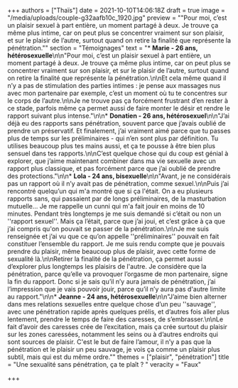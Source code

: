 +++
authors = ["Thaïs"]
date = 2021-10-10T14:06:18Z
draft = true
image = "/media/uploads/couple-g32aafb10c_1920.jpg"
preview = "\"Pour moi, c’est un plaisir sexuel à part entière, un moment partagé à deux. Je trouve ça même plus intime, car on peut plus se concentrer vraiment sur son plaisir, et sur le plaisir de l’autre, surtout quand on retire la finalité que représente la pénétration.\""
section = "Témoignages"
text = "* **Marie - 26 ans, hétérosexuelle**\n\n\"Pour moi, c’est un plaisir sexuel à part entière, un moment partagé à deux. Je trouve ça même plus intime, car on peut plus se concentrer vraiment sur son plaisir, et sur le plaisir de l’autre, surtout quand on retire la finalité que représente la pénétration.\n\nEt cela même quand il n’y a pas de stimulation des parties intimes : je pense aux massages nus avec mon partenaire par exemple, c’est un moment où tu te concentres sur le corps de l’autre.\n\nJe ne trouve pas ça forcément frustrant d’en rester à ce stade, parfois même ça permet aussi de faire monter le désir et rendre le rapport suivant plus intense.\"\n\n* **Donatien - 26 ans, hétérosexuel**\n\n\"J’ai déjà eu des rapports sans pénétration, souvent parce que j’avais oublié de prendre un préservatif. Et finalement, j’ai vraiment aimé parce que tu passes plus de temps sur les préliminaires - qui n’en sont plus par définition. Tu utilises beaucoup plus tes mains aussi, et ça te pousse à être bien plus sensuel dans tes rapports.\n\nC’est quelque chose qui du coup est génial à explorer, que j’aime maintenant combiner dans ma vie sexuelle avec un rapport plus classique, et pas forcément parce que j’ai oublié de prendre des protections.\"\n\n* **Lola - 24 ans, bisexuelle**\n\n\"Avant, je ne considérais pas un rapport où il n’y avait pas de pénétration, comme sexuel.\n\nPuis j’ai rencontré quelqu’un qui m'a montré que si ça l'était. On a eu plusieurs rapports sans, qui passaient par de longs préliminaires, de la masturbation mutuelle... Je me rappelle un cunni qui m'a fait jouir en moins de 10 minutes. Pendant très longtemps je me suis demandé si c’était ou non un ''rapport sexuel''. Mais ça l’était, parce que j’ai joui, et c’est grâce à ça que j’ai compris qu'on pouvait se passer de la pénétration.\n\nJe me suis renseignée et j’ai vu que ce qu’on appelle ''préliminaires'' pouvait en fait constituer l’ensemble du rapport. Je me suis rendu compte que je pouvais prendre du plaisir, même beaucoup plus de plaisir, avec cette forme de sexualité là.\n\nRetirer la finalité de la pénétration, ça permet aussi d’explorer plus longtemps les plaisirs de l'autre. Je considère que la pénétration, parce qu’elle va provoquer l’orgasme de mon partenaire, signe la fin du rapport. Donc si je sais qu’il n’y aura jamais de pénétration, j’ai l’impression que je vais pouvoir jouir, parce qu’il n’y aura pas d'autre limite au rapport.\"\n\n* **Jeanne - 24 ans, hétérosexuelle**\n\n\"J’aime bien alterner dans mes relations sexuelles entre quelque chose d’un peu ''sauvage'', avec une pénétration rapide après quelques prélis, et d’autres fois aller plus lentement, prendre le temps de faire des caresses, de s’embrasser.\n\nLe fait d’avoir des caresses crée de l’excitation, mais ça crée surtout du plaisir sur les zones caressées, notamment les seins ou à d’autres endroits qui sont sources de plaisir. C'est le but de faire l’amour, il n’y a pas que la pénétration et le plaisir un peu sauvage, je vois ça comme un plaisir plus subtil, mais qui est du même ordre.\""
themes = ["plaisir", "pénétration"]
title = "Une sexualité sans pénétration, ça te plaît ? "
veracity = "Faux"

+++

